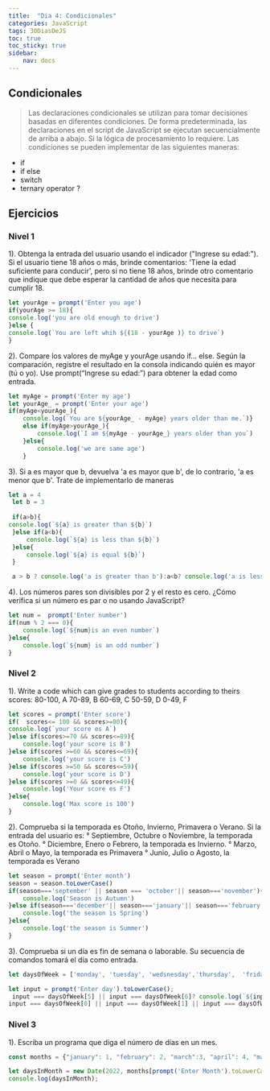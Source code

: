 ```yaml
---
title:  "Dia 4: Condicionales"
categories: JavaScript
tags: 30DiasDeJS  
toc: true
toc_sticky: true
sidebar:
    nav: docs
---
```


## Condicionales

> Las declaraciones condicionales se utilizan para tomar decisiones basadas en diferentes condiciones. De forma predeterminada, las declaraciones en el script de JavaScript se ejecutan secuencialmente de arriba a abajo. Si la lógica de procesamiento lo requiere.
Las condiciones se pueden implementar de las siguientes maneras:

+ if
+ if else
+ switch
+ ternary operator ?


## Ejercicios 


### Nivel 1

1). Obtenga la entrada del usuario usando el indicador ("Ingrese su edad:"). Si el usuario tiene 18 años o más, brinde comentarios: 'Tiene la edad suficiente para conducir', pero si no tiene 18 años, brinde otro comentario que indique que debe esperar la cantidad de años que necesita para cumplir 18.

```js
let yourAge = prompt('Enter you age')
if(yourAge >= 18){
console.log('you are old enough to drive')
}else {
console.log(`You are left whih ${(18 - yourAge )} to drive`)
}
```

2). Compare los valores de myAge y yourAge usando if... else. Según la comparación, registre el resultado en la consola indicando quién es mayor (tú o yo). Use prompt(“Ingrese su edad:”) para obtener la edad como entrada.

```js
let myAge = prompt('Enter my age')
let yourAge_ = prompt('Enter your age')
if(myAge<yourAge_){
    console.log(`You are ${yourAge_ - myAge} years older than me.`)}
    else if(myAge>yourAge_){
        console.log(`I am ${myAge - yourAge_} years older than you`)
    }else{
        console.log('we are same age')
    }
```

3). Si a es mayor que b, devuelva 'a es mayor que b', de lo contrario, 'a es menor que b'. Trate de implementarlo de maneras

```js
let a = 4
 let b = 3
 
 if(a>b){
console.log(`${a} is greater than ${b}`)
 }else if(a<b){
     console.log(`${a} is less than ${b}`)
 }else{
     console.log(`${a} is equal ${b}`)
 }

 a > b ? console.log('a is greater than b'):a<b? console.log('a is less than b'): console.log('a is equal b');
```

4). Los números pares son divisibles por 2 y el resto es cero. ¿Cómo verifica si un número es par o no usando JavaScript?

```js
let num =  prompt('Enter number')
if(num % 2 === 0){
    console.log(`${num}is an even number`)
}else{
    console.log(`${num} is an odd number`)
}
```

### Nivel 2

1). Write a code which can give grades to students according to theirs scores:
80-100, A
70-89, B
60-69, C
50-59, D
0-49, F

```js
let scores = prompt('Enter score')
if(  scores<= 100 && scores>=80){
console.log(`your score es A`)
}else if(scores>=70 && scores<=89){
    console.log('your score is B')
}else if(scores >=60 && scores<=69){
    console.log('your score is C')
}else if(scores >=50 && scores<=59){
    console.log('your score is D')
}else if(scores >=0 && scores<=49){
    console.log('Your score es F')
}else{
    console.log('Max score is 100')
}
```

2). Comprueba si la temporada es Otoño, Invierno, Primavera o Verano. Si la entrada del usuario es:
° Septiembre, Octubre o Noviembre, la temporada es Otoño.
° Diciembre, Enero o Febrero, la temporada es Invierno.
° Marzo, Abril o Mayo, la temporada es Primavera
° Junio, Julio o Agosto, la temporada es Verano

```js
let season = prompt('Enter month')
season = season.toLowerCase()
if(season==='september' || season === 'october'|| season==='november'){
    console.log('Season is Autumn')
}else if(season==='december'|| season==='january'|| season==='february'){
    console.log('the season is Spring')
}else{
    console.log('the season is Summer')
}
```
3). Comprueba si un día es fin de semana o laborable. Su secuencia de comandos tomará el día como entrada.

```js
let daysOfWeek = ['monday', 'tuesday', 'wedsnesday','thursday',  'friday', 'saturday', 'sunday'];

let input = prompt('Enter day').toLowerCase();
 input === daysOfWeek[5] || input === daysOfWeek[6]? console.log(`${input[0].toUpperCase() + input.slice(1)} is a weekend`):
input === daysOfWeek[0] || input === daysOfWeek[1] || input === daysOfWeek[2] || input === input[3] || input === daysOfWeek[4]? console.log(`${input[0].toUpperCase() + input.slice(1)} is a day working`):console.log(`${input} no es un dia de la semana`);
```

### Nivel 3

1). Escriba un programa que diga el número de días en un mes.

```js
const months = {"january": 1, "february": 2, "march":3, "april": 4, "may": 5, "june": 6, "july": 7, "august": 8, "september": 9, "october": 10, "november": 11, "december": 12 };

let daysInMonth = new Date(2022, months[prompt('Enter Month').toLowerCase], 0).getDate();
console.log(daysInMonth);
```

